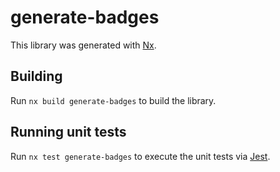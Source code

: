 # generate-badges

This library was generated with [Nx](https://nx.dev).

## Building

Run `nx build generate-badges` to build the library.

## Running unit tests

Run `nx test generate-badges` to execute the unit tests via [Jest](https://jestjs.io).
